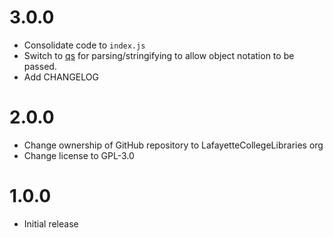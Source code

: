 3.0.0
=====

* Consolidate code to `index.js`
* Switch to [qs][1] for parsing/stringifying to allow object notation to be passed.
* Add CHANGELOG

[1]: https://npmjs.com/package/qs

2.0.0
=====

* Change ownership of GitHub repository to LafayetteCollegeLibraries org
* Change license to GPL-3.0

1.0.0
=====

* Initial release
